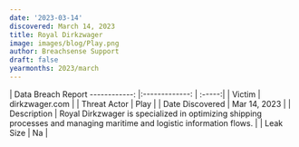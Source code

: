 ```yaml
---
date: '2023-03-14'
discovered: March 14, 2023
title: Royal Dirkzwager
image: images/blog/Play.png
author: Breachsense Support
draft: false
yearmonths: 2023/march
---
```



| Data Breach Report
------------:     |:-------------:    | :-----:|
| Victim      | dirkzwager.com      | 
| Threat Actor      | Play      | 
| Date Discovered      | Mar 14, 2023      | 
| Description      | Royal Dirkzwager is specialized in optimizing shipping processes and managing maritime and logistic information flows.      | 
| Leak Size      | Na      | 

